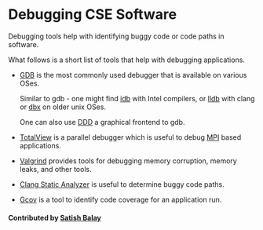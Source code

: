 # Debugging CSE Software

  Debugging tools help with identifying buggy code or code paths in software.

  What follows is a short list of tools that help with debugging applications.

  - [GDB](https://www.gnu.org/software/gdb/) is the most commonly used
    debugger that is available on various OSes.

    Similar to gdb - one might find
    [idb](https://software.intel.com/sites/default/files/m/8/4/c/5/7/6364-idb_manual.pdf)
    with Intel compilers, or [lldb](https://lldb.llvm.org/) with clang
    or [dbx](https://en.wikipedia.org/wiki/Dbx_(debugger)) on older
    unix OSes.

    One can also use [DDD](https://www.gnu.org/software/ddd/) a
    graphical frontend to gdb.

  - [TotalView](https://www.roguewave.com/products-services/totalview)
    is a parallel debugger which is useful to debug
    [MPI](https://www.mpi-forum.org/) based applications.

  - [Valgrind](http://valgrind.org/) provides tools for debugging
    memory corruption, memory leaks, and other tools.

  - [Clang Static Analyzer](https://clang-analyzer.llvm.org/) is
    useful to determine buggy code paths.

  - [Gcov](https://gcc.gnu.org/onlinedocs/gcc/Gcov.html) is a tool to
    identify code coverage for an application run.

#### Contributed by [Satish Balay](https://github.com/balay "Satish Balay")

<!---
Publish: no
Categories: Development
Topics: debugging
Tags:
Level: 2
Prerequisites: defaults
Aggregate: none
--->
